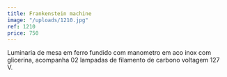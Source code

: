 ```yaml
---
title: Frankenstein machine
image: "/uploads/1210.jpg"
ref: 1210
price: 750
---
```


Luminaria de mesa em ferro fundido com manometro em aco inox com glicerina, acompanha 02 lampadas de filamento de carbono voltagem 127 V.
